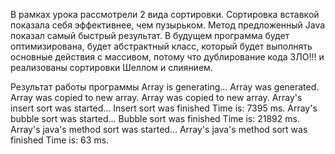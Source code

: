 В рамках урока рассмотрели 2 вида сортировки.
Сортировка вставкой показала себя эффективнее, чем пузырьком.
Метод предложенный Java показал самый быстрый результат.
В будущем программа будет оптимизирована, будет абстрактный класс, который будет 
выполнять основные действия с массивом,
потому что дублирование кода ЗЛО!!! и реализованы сортировки Шеллом и слиянием.

Результат работы программы
Array is generating...
Array was generated.
Array was copied to new array.
Array was copied to new array.
Array's insert sort was started...
Insert sort was finished
Time is: 7395 ms.
Array's bubble sort was started...
Bubble sort was finished
Time is: 21892 ms.
Array's java's method sort was started...
Array's java's method sort was finished
Time is: 63 ms.
